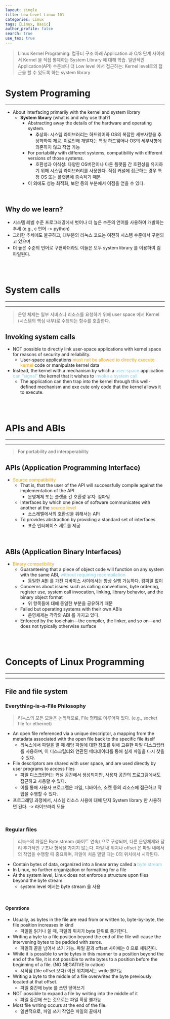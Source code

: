 ```yaml
---
layout: single
title: Low-Level Linux 101
categories: Linux
tags: [Linux, Basic]
author_profile: false
search: true
use_tex: true
---
```


> Linux Kernel Programing: 컴퓨터 구조 아래 Application 과 O/S 단계 사이에서 Kernel 을 직접 통제하는 System Library 에 대해 학습.
> 일반적인 Application(API) 수준보다 더 Low level 에서 접근하는: Kernel level로의 접근을 할 수 있도록 하는 system library
> 

# System Programing

---

- About interfacing primarily with the kernel and system library
  - **System library** (what is and why use that?)
    - Abstracting away the details of the hardware and operating system.
      - 추상화: 시스템 라이브러리는 하드웨어와 OS의 복잡한 세부사항을 추상화하여 제공. 이로인해 개발자는 특정 하드웨어나 OS의 세부사항에 의존하지 않고 작업 가능
    - For portability with different systems, compatibility with different versions of those systems.
      - 호환성과 이식성: 다양한 OS버전이나 다른 플랫폼 간 호환성을 유지하기 위해 시스템 라이브러리를 사용한다. 직접 커널에 접근하는 경우 특정 OS 또는 플랫폼에 종속됙기 때문
    - 이 외에도 성능 최적화, 보안 등의 부분에서 이점을 얻을 수 있다.

<br>

## Why do we learn?
- 시스템 레벨 수준 프로그래밍에서 벗어나 더 높은 수준의 언어를 사용하여 개발하는 추세 (e.g., c 언어 -> python)
- 그러한 추세에도 불구하고, 대부분의 리눅스 코드는 여전히 시스템 수준에서 구현되고 있으며
- 더 높은 수준의 언어로 구현하더라도 이들은 모두 system library 를 이용하여 컴파일된다.



<br>
<br>

# System calls

---

---
>운영 체제는 일부 서비스나 리소스를 요청하기 위해 user space 에서 Kernel (시스템의 핵심 내부)로 수행되는 함수를 호출한다.

## Invoking system calls
- NOT possible to directly link user-space applications with kernel space for reasons of security and reliability.
  - User-space applications <span style="color:orange">must not be allowed to directly execute kernel</span> code or manipulate kernel data
- Instead, the kernel with a mechanism by which a <span style="color:skyblue">user-space</span> application <span style="color:skyblue">can “signal”</span> the kernel that it wishes to <span style="color:skyblue">invoke a system call</span>
  - The application can then trap into the kernel through this well-defined mechanism and exe cute only code that the kernel allows it to execute.

<br> <br>

# APIs and ABIs

---

---
> For portability and interoperability

## APIs (Application Programming Interface)
- <span style="color:orange">Source compatibility</span>
  - That is, that the user of the API will successfully compile against the implementation of the API
    - 운영체제 또는 플랫폼 간 호환성 유지: 컴파일
  - Interfaces by which one piece of software communicates with another at the <span style="color:orange">source level</span>
    - 소스레벨에서의 호환성을 위해서는 APi
  - To provides abstraction by providing a standard set of interfaces 
    - 표준 인터페이스 세트를 제공

<br>

## ABIs (Application Binary Interfaces)
- <span style="color:orange">Binary compatibility</span>
  - Guaranteeing that a piece of object code will function on any system with the same ABI, <span style="color:skyblue">without requiring recompilation</span>
    - 동일한 ABI 를 가진 디바이스 사이에서는 항상 실행 가능하다. 컴피일 없이
  - Concerns about issues such as calling conventions, byte ordering, register use, system call invocation, linking, library behavior, and the binary object format
    - 위 항목들에 대해 동일한 부분을 공유하기 때문
  - Failed but operating systems with their own ABIs
    - 운영체제는 각각의 ABI 를 가지고 있다.
  - Enforced by the toolchain—the compiler, the linker, and so on—and does not typically otherwise surface

<br>
<br>

# Concepts of Linux Programming

---

---
## File and file system

### Everything-is-a-File Philosophy
> 리눅스의 모든 모듈은 논리적으로, File 형태로 이루어져 있다. (e.g., socket file for ethernet)

- An open file referenced via a unique descriptor, a mapping from the metadata associated with the open file back to the specific file itself
  - 리눅스에서 파일을 열 때 해당 파일에 대한 참조를 위해 고유한 파일 디스크립터를 사용하며, 이 디스크립터와 연관된 메타데이터를 통해 실제 파일을 다시 찾을 수 있다.
- File descriptors are shared with user space, and are used directly by user programs to access files
  - 파일 디스크립터는 커널 공간에서 생성되지만, 사용자 공간의 프로그램에서도 접근하고 사용할 수 있다. 
  - 이를 통해 사용자 프로그램은 파일, 디바이스, 소켓 등의 리소스에 접근하고 작업을 수행할 수 있다.
- 프로그래밍 과정에서, 시스템 리소스 사용에 대해 단지 System library 만 사용하면 된다. -> 라이브러리 모듈

<br>

### Regular files
> 리눅스의 파일은 Byte stream (바이트 연속) 으로 구성되며, 다른 운영체제와 달리 추가적인 구조나 형식을 가지지 않는다. 
> 파일 내 위치나 offset 은 파일 내에서의 작업을 수행할 때 중요하며, 파일이 처음 열릴 때는 0의 위치에서 시작된다.

- Contain bytes of data, organized into a linear array called a <span style="color:skyblue">byte stream</span>
- In Linux, no further organization or formatting for a file
- At the system level, Linux does not enforce a structure upon files beyond the byte stream
  - system level 에서는 byte stream 을 사용

<br>

#### Operations
- Usually, as bytes in the file are read from or written to, byte-by-byte, the file position increases in kind
  - 파일을 읽거나 쓸 때, 파일의 위치가 byte 단위로 증가한다.
- Writing a byte to a file position beyond the end of the file will cause the intervening bytes to be padded with zeros.
  - 파일의 끝을 넘어서 쓰기 가능. 파일 끝과 offset 사이에는 0 으로 채워진다.
- While it is possible to write bytes in this manner to a position beyond the end of the file, it is not possible to write bytes to a position before the beginning of a file. (NO NEGATIVE lo cation)
  - 시작점 (file offset 보다) 이전 위치에서는 write 불가능
- Writing a byte to the middle of a file overwrites the byte previously located at that offset.
  - 파일 중간에 byte 를 쓰면 덮어쓰기
- NOT possible to expand a file by writing into the middle of it
  - 파일 중간에 쓰는 것으로는 파일 확장 불가능
- Most file writing occurs at the end of the file.
  - 일반적으로, 파일 쓰기 작업은 파일의 끝에서

<br>


  


